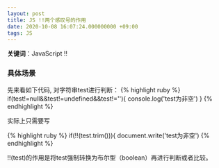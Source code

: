 ```yaml
---
layout: post
title: JS !!两个感叹号的作用
date: 2020-10-08 16:07:24.000000000 +09:00
tags: JS
---
```


**关键词**：JavaScript !!

### 具体场景
先来看如下代码, 对字符串test进行判断：
{% highlight ruby %}
if(test!=null&&test!=undefined&&test!=''){
    console.log('test为非空')
}
{% endhighlight %}

实际上只需要写

{% highlight ruby %}
if(!!(test.trim())){
    document.write('test为非空')
{% endhighlight %}

 !!(test)的作用是将test强制转换为布尔型（boolean）再进行判断或者比较。
